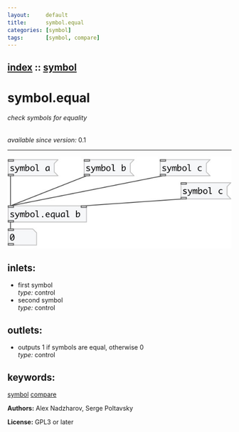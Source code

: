```yaml
---
layout:     default
title:      symbol.equal
categories: [symbol]
tags:       [symbol, compare]
---
```

[index](index.html) :: [symbol](category_symbol.html)
---

# symbol.equal

###### check symbols for equality

*available since version:* 0.1

---




[![example](../examples/img/symbol.equal.jpg)](../examples/pd/symbol.equal.pd)









## inlets:

* first symbol<br>
_type:_ control
* second symbol<br>
_type:_ control



## outlets:

* outputs 1 if symbols are equal, otherwise 0<br>
_type:_ control



## keywords:

[symbol](keywords/symbol.html)
[compare](keywords/compare.html)






**Authors:** Alex Nadzharov, Serge Poltavsky




**License:** GPL3 or later





